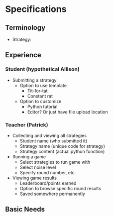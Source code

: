 # Specifications

## Terminology
- Strategy: 

## Experience

### Student (hypothetical Allison)
- Submitting a strategy
    - Option to use template
        - Tit-for-tat
        - Constant rat
    - Option to customize
        - Python tutorial
        - Editor? Or just have file upload location

### Teacher (Patrick)
- Collecting and viewing all strategies
    - Student name (who submitted it)
    - Strategy name (unique code for strategy)
    - Strategy content (actual python function)
- Running a game
    - Select strategies to run game with
    - Select noise level
    - Specify round number, etc
- Viewing game results
    - Leaderboard/points earned
    - Option to browse specific round results
    - Saved somewhere permanently

## Basic Needs
